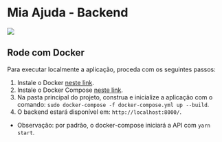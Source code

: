 # Mia Ajuda - Backend

<a href="https://mia-ajuda.github.io/Documentation/#/" target="_blank"><img src="https://img.shields.io/badge/Mia%20Ajuda-2020.1-purple"></a>

## Rode com Docker

Para executar localmente a aplicação, proceda com os seguintes passos:

1. Instale o Docker [neste link](https://docs.docker.com/install/linux/docker-ce/ubuntu/).
2. Instale o Docker Compose [neste link](https://docs.docker.com/compose/install/).
3. Na pasta principal do projeto, construa e inicialize a aplicação com o comando: `sudo docker-compose -f docker-compose.yml up --build`.
4. O backend estará disponível em: `http://localhost:8000/`.

*   Observação: por padrão, o docker-compose iniciará a API com `yarn start`.